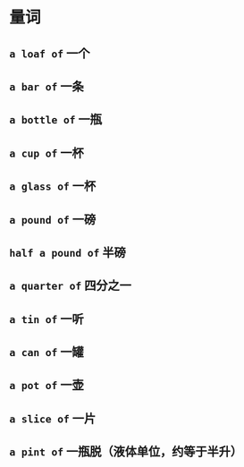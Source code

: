 # 量词

## `a loaf of` 一个

## `a bar of` 一条

## `a bottle of` 一瓶

## `a cup of` 一杯

## `a glass of` 一杯

## `a pound of` 一磅

## `half a pound of` 半磅

## `a quarter of` 四分之一

## `a tin of` 一听

## `a can of` 一罐

## `a pot of` 一壶

## `a slice of` 一片

## `a pint of` 一瓶脱（液体单位，约等于半升）
